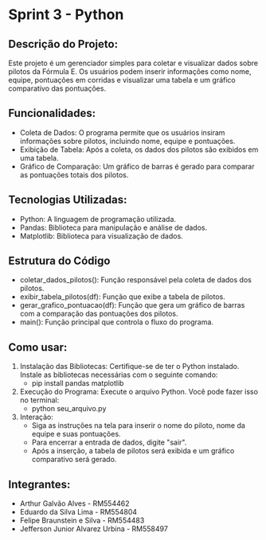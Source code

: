 # Sprint 3 - Python

## Descrição do Projeto:
Este projeto é um gerenciador simples para coletar e visualizar dados sobre pilotos da Fórmula E. 
Os usuários podem inserir informações como nome, equipe, pontuações em corridas e visualizar uma tabela e um gráfico comparativo das pontuações.

## Funcionalidades:
- Coleta de Dados: O programa permite que os usuários insiram informações sobre pilotos, incluindo nome, equipe e pontuações.
- Exibição de Tabela: Após a coleta, os dados dos pilotos são exibidos em uma tabela.
- Gráfico de Comparação: Um gráfico de barras é gerado para comparar as pontuações totais dos pilotos.

## Tecnologias Utilizadas:
- Python: A linguagem de programação utilizada.
- Pandas: Biblioteca para manipulação e análise de dados.
- Matplotlib: Biblioteca para visualização de dados.

## Estrutura do Código
- coletar_dados_pilotos(): Função responsável pela coleta de dados dos pilotos.
- exibir_tabela_pilotos(df): Função que exibe a tabela de pilotos.
- gerar_grafico_pontuacao(df): Função que gera um gráfico de barras com a comparação das pontuações dos pilotos.
- main(): Função principal que controla o fluxo do programa.

## Como usar:
1. Instalação das Bibliotecas: Certifique-se de ter o Python instalado. Instale as bibliotecas necessárias com o seguinte comando:
   - pip install pandas matplotlib
2. Execução do Programa: Execute o arquivo Python. Você pode fazer isso no terminal:
   - python seu_arquivo.py
4. Interação:
   - Siga as instruções na tela para inserir o nome do piloto, nome da equipe e suas pontuações.
   - Para encerrar a entrada de dados, digite "sair".
   - Após a inserção, a tabela de pilotos será exibida e um gráfico comparativo será gerado.

## Integrantes:
- Arthur Galvão Alves - RM554462 
- Eduardo da Silva Lima - RM554804 
- Felipe Braunstein e Silva - RM554483
- Jefferson Junior Alvarez Urbina - RM558497
